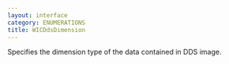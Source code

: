 ```yaml
---
layout: interface
category: ENUMERATIONS
title: WICDdsDimension
---
```


Specifies the dimension type of the data contained in DDS image.
